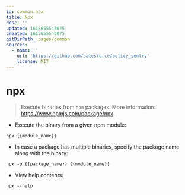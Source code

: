 ```yaml
---
id: common.npx
title: Npx
desc: ''
updated: 1615655543075
created: 1615655543075
gitDirPath: pages/common
sources:
  - name: ''
    url: 'https://github.com/salesforce/policy_sentry'
    license: MIT
---
```

# npx

> Execute binaries from `npm` packages.
> More information: <https://www.npmjs.com/package/npx>.

- Execute the binary from a given npm module:

`npx {{module_name}}`

- In case a package has multiple binaries, specify the package name along with the binary:

`npx -p {{package_name}} {{module_name}}`

- View help contents:

`npx --help`

